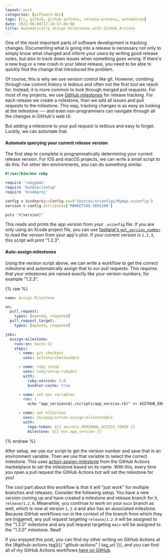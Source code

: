 ```yaml
---
layout: post
categories: [software-dev]
tags: [ci, github, github-actions, release-process, automation]
date: 2022-08-04T17:16:57-04:00
title: Automatically assign milestones with GitHub Actions
---
```


One of the most important parts of software development is tracking changes. Documenting what is going into a release is necessary not only to simply know what changed and inform your users by writing good release notes, but also to track down issues when something goes wrong. If there's a new bug or a new crash in your latest release, you need to be able to quickly find the change that introduced the problem.

<!--excerpt-->

Of course, this is why we use version control like git. However, combing through raw commit history is tedious and often not the first tool we reach for. Instead, it is more common to look through merged pull requests. For most of my projects, we use [GitHub milestones](https://docs.github.com/en/issues/using-labels-and-milestones-to-track-work/about-milestones) for release tracking. For each release we create a milestone, then we add all issues and pull requests to the milestone. This way, tracking changes is as easy as looking at the milestone --- and even non-programmers can navigate through all the changes in GitHub's web UI.

But adding a milestone to your pull request is tedious and easy to forget. Luckily, we can automate that.

#### Automate querying your current release version

The first step to complete is programmatically determining your current release version. For iOS and macOS projects, we can write a small script to do this. For other dev environments, you can do something similar.

```ruby
#!/usr/bin/env ruby

require 'rubygems'
require 'bundler/setup'
require 'Xcodeproj'

config = Xcodeproj::Config.new('Sources/xcconfigs/MyApp.xcconfig')
version = config.attributes['MARKETING_VERSION']

puts "#{version}"
```

This reads and prints the app version from your `.xcconfig` file. If you are only using an Xcode project file, you can use [fastlane's `get_version_number`](https://docs.fastlane.tools/actions/get_version_number/#get_version_number) to read the version from your app's plist. If your current version is `1.2.3`, this script will print "1.2.3".

#### Auto-assign milestones

Using the version script above, we can write a workflow to get the correct milestone and automatically assign that to our pull requests. This requires that your milestones are named exactly like your version numbers, for example "1.2.3".

{% raw %}
```yaml
name: Assign Milestone

on:
  pull_request:
    types: [opened, reopened]
  pull_request_target:
    types: [opened, reopened]

jobs:
  assign-milestone:
    runs-on: macos-12
    steps:
      - name: git checkout
        uses: actions/checkout@v3

      - name: ruby setup
        uses: ruby/setup-ruby@v1
        with:
          ruby-version: 3.0
          bundler-cache: true

      - name: set env variables
        run: |
          echo "app_version=$(./scripts/app_version.rb)" >> $GITHUB_ENV

      - name: set milestone
        uses: zoispag/action-assign-milestone@v2
        with:
          repo-token: ${{ secrets.PERSONAL_ACCESS_TOKEN }}
          milestone: ${{ env.app_version }}
```
{% endraw %}

After setup, we use our script to get the version number and save that in an environment variable. Then we use that variable to select the correct milestone. This uses [action-assign-milestone](https://github.com/marketplace/actions/assign-a-milestone-to-pull-requests) from the GitHub Actions marketplace to set the milestone based on its name. With this, every time you open a pull request the GitHub Actions bot will set the milestone for you!

The cool part about this workflow is that it will "just work" for multiple branches and releases. Consider the following setup. You have a new version coming up and have created a milestone and release branch for it, `release/1.2.0`. Meanwhile, you continue to work on your `main` branch as well, which is now at version `1.3.0` and also has an associated milestone. Because GitHub workflows run in the context of the branch from which they are triggered, any pull request targeting `release/1.2.0` will be assigned to the "1.2.0" milestone and any pull request targeting `main` will be assigned to the "1.3.0" milestone. Neat!

If you enjoyed this post, you can find my other writing on GitHub Actions at the [#github-actions tag]({{ "github-actions" | tag_url }}), and you can find all of my GitHub Actions workflows [here on GitHub](https://github.com/jessesquires/gh-workflows).

